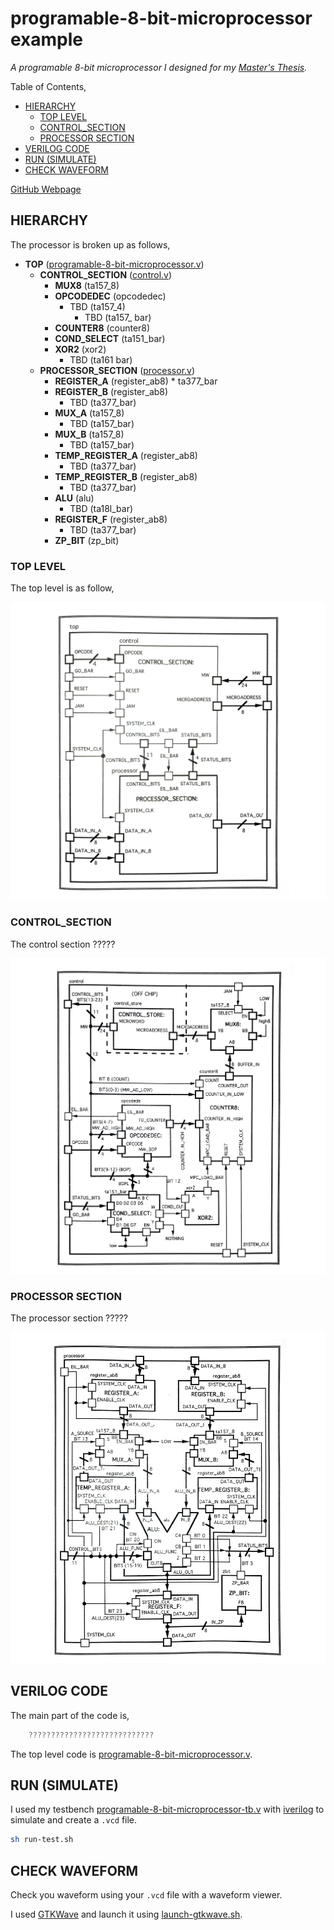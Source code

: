 # programable-8-bit-microprocessor example

_A programable 8-bit microprocessor I designed for my
[Master's Thesis](https://github.com/JeffDeCola/my-masters-thesis)._

Table of Contents,

* [HIERARCHY](https://github.com/JeffDeCola/my-systemverilog-examples/tree/master/systems/microprocessors/programable-8-bit-microprocessor#hierarchy)
  * [TOP LEVEL](https://github.com/JeffDeCola/my-systemverilog-examples/tree/master/systems/microprocessors/programable-8-bit-microprocessor#top-level)
  * [CONTROL_SECTION](https://github.com/JeffDeCola/my-systemverilog-examples/tree/master/systems/microprocessors/programable-8-bit-microprocessor#controlsection)
  * [PROCESSOR SECTION](https://github.com/JeffDeCola/my-systemverilog-examples/tree/master/systems/microprocessors/programable-8-bit-microprocessor#processor-section)
* [VERILOG CODE](https://github.com/JeffDeCola/my-systemverilog-examples/tree/master/systems/microprocessors/programable-8-bit-microprocessor#verilog-code)
* [RUN (SIMULATE)](https://github.com/JeffDeCola/my-systemverilog-examples/tree/master/systems/microprocessors/programable-8-bit-microprocessor#run-simulate)
* [CHECK WAVEFORM](https://github.com/JeffDeCola/my-systemverilog-examples/tree/master/systems/microprocessors/programable-8-bit-microprocessor#check-waveform)

[GitHub Webpage](https://jeffdecola.github.io/my-systemverilog-examples/)

## HIERARCHY

The processor is broken up as follows,

* **TOP**
  ([programable-8-bit-microprocessor.v](https://github.com/JeffDeCola/my-systemverilog-examples/blob/master/systems/microprocessors/programable-8-bit-microprocessor/programable-8-bit-microprocessor.v))
  * **CONTROL_SECTION**
    ([control.v](https://github.com/JeffDeCola/my-systemverilog-examples/blob/master/systems/microprocessors/programable-8-bit-microprocessor/control/control.vcontrol))
    * **MUX8**
      (ta157_8)
    * **OPCODEDEC**
      (opcodedec)
      * TBD
        (ta157_4)
        * TBD
          (ta157_ bar)
    * **COUNTER8**
      (counter8)
    * **COND_SELECT**
      (ta151_bar)
    * **XOR2**
      (xor2)
      * TBD
        (ta161 bar)
  * **PROCESSOR_SECTION**
      ([processor.v](https://github.com/JeffDeCola/my-systemverilog-examples/blob/master/systems/microprocessors/programable-8-bit-microprocessor/processor/processor.v))
    * **REGISTER_A**
      (register_ab8)
          * ta377_bar
    * **REGISTER_B**
      (register_ab8)
      * TBD
        (ta377_bar)
    * **MUX_A**
      (ta157_8)
      * TBD
        (ta157_bar)
    * **MUX_B**
      (ta157_8)
      * TBD
        (ta157_bar)
    * **TEMP_REGISTER_A**
      (register_ab8)
      * TBD
        (ta377_bar)
    * **TEMP_REGISTER_B**
      (register_ab8)
      * TBD
        (ta377_bar)
    * **ALU**
      (alu)
      * TBD
        (ta18l_bar)
    * **REGISTER_F**
      (register_ab8)
      * TBD
        (ta377_bar)
    * **ZP_BIT**
      (zp_bit)

### TOP LEVEL

The top level is as follow,

![Figure-L.1-Top-Level-Block-Diagram-of-the-8-bit-Microprocessor.jpg](https://github.com/JeffDeCola/my-masters-thesis/blob/master/appendices/appendix-l/figures/Figure-L.1-Top-Level-Block-Diagram-of-the-8-bit-Microprocessor.jpg)

### CONTROL_SECTION

The control section ?????

![Figure-L.2-Control-Block-of-the-8-bit-Microprocessor.jpg](https://github.com/JeffDeCola/my-masters-thesis/blob/master/appendices/appendix-l/figures/Figure-L.2-Control-Block-of-the-8-bit-Microprocessor.jpg)

### PROCESSOR SECTION

The processor section ?????

![Figure-L.3-Processor-Block-of-the-8-bit-Microprocessor.jpg](https://github.com/JeffDeCola/my-masters-thesis/blob/master/appendices/appendix-l/figures/Figure-L.3-Processor-Block-of-the-8-bit-Microprocessor.jpg)

## VERILOG CODE

The main part of the code is,

```verilog
    ????????????????????????????
```

The top level code is
[programable-8-bit-microprocessor.v](programable-8-bit-microprocessor.v).

## RUN (SIMULATE)

I used my testbench
[programable-8-bit-microprocessor-tb.v](programable-8-bit-microprocessor-tb.v) with
[iverilog](https://github.com/JeffDeCola/my-cheat-sheets/tree/master/hardware/tools/simulation/iverilog-cheat-sheet)
to simulate and create a `.vcd` file.

```bash
sh run-test.sh
```

## CHECK WAVEFORM

Check you waveform using your `.vcd` file with a waveform viewer.

I used [GTKWave](https://github.com/JeffDeCola/my-cheat-sheets/tree/master/hardware/tools/simulation/gtkwave-cheat-sheet)
and launch it using
[launch-gtkwave.sh](launch-gtkwave.sh).
